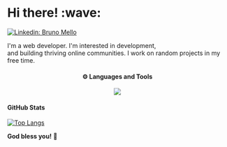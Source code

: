 <h1>Hi there! :wave:</h1>

[![Linkedin: Bruno Mello](https://img.shields.io/badge/-brunomelloxd-blue?style=flat-square&logo=Linkedin&logoColor=white&link=https://www.linkedin.com/in/brunomelloxd/)](https://www.linkedin.com/in/brunomelloxd/)

I'm a web developer. I'm interested in development, <br />and building thriving online communities. I work on random projects in my free time.
<br />
<h4 align="center">
    ⚙️ Languages and Tools
</h4>

<p align="center">
    <img src="https://skillicons.dev/icons?i=html,css,js,vite,react,nextjs,ts,nodejs,php,linux,vscode&theme=light" />
</p>

<h4>GitHub Stats</h4>

[![Top Langs](https://github-readme-stats-omega-ten-62.vercel.app/api/top-langs/?username=BrunomelloxD&show_icons=true&theme=default&hide=java,html&langs_count=3)](https://github.com/anuraghazra/github-readme-stats)

**God bless you!** :pray:
